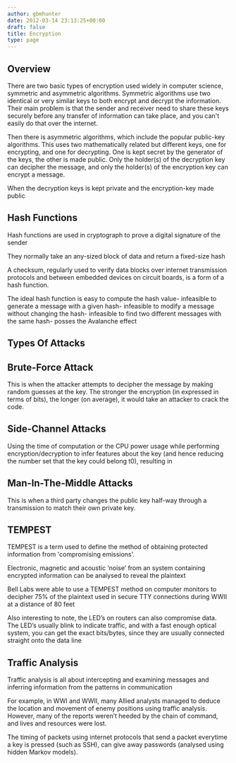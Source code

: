 ```yaml
---
author: gbmhunter
date: 2012-03-14 23:13:25+00:00
draft: false
title: Encryption
type: page
---
```


## Overview

There are two basic types of encryption used widely in computer science, symmetric and asymmetric algorithms. Symmetric algorithms use two identical or very similar keys to both encrypt and decrypt the information. Their main problem is that the sender and receiver need to share these keys securely before any transfer of information can take place, and you can't easily do that over the internet.

Then there is asymmetric algorithms, which include the popular public-key algorithms. This uses two mathematically related but different keys, one for encrypting, and one for decrypting. One is kept secret by the generator of the keys, the other is made public. Only the holder(s) of the decryption key can decipher the message, and only the holder(s) of the encryption key can encrypt a message.

When the decryption keys is kept private and the encryption-key made public

## Hash Functions

Hash functions are used in cryptograph to prove a digital signature of the sender

They normally take an any-sized block of data and return a fixed-size hash

A checksum, regularly used to verify data blocks over internet transmission protocols and between embedded devices on circuit boards, is a form of a hash function.

The ideal hash function is easy to compute the hash value- infeasible to generate a message with a given hash- infeasible to modify a message without changing the hash- infeasible to find two different messages with the same hash- posses the Avalanche effect

## Types Of Attacks

## Brute-Force Attack

This is when the attacker attempts to decipher the message by making random guesses at the key. The stronger the encryption (in expressed in terms of bits), the longer (on average), it would take an attacker to crack the code.

## Side-Channel Attacks

Using the time of computation or the CPU power usage while performing encryption/decryption to infer features about the key (and hence reducing the number set that the key could belong t0), resulting in

## Man-In-The-Middle Attacks

This is when a third party changes the public key half-way through a transmission to match their own private key.

## TEMPEST

TEMPEST is a term used to define the method of obtaining protected information from 'compromising emissions'.

Electronic, magnetic and acoustic ‘noise’ from an system containing encrypted information can be analysed to reveal the plaintext

Bell Labs were able to use a TEMPEST method on computer monitors to decipher 75% of the plaintext used in secure TTY connections during WWII at a distance of 80 feet

Also interesting to note, the LED’s on routers can also compromise data. The LED’s usually blink to indicate traffic, and with a fast enough optical system, you can get the exact bits/bytes, since they are usually connected straight onto the data line

## Traffic Analysis

Traffic analysis is all about intercepting and examining messages and inferring information from the patterns in communication

For example, in WWI and WWII, many Allied analysts managed to deduce the location and movement of enemy positions using traffic analysis. However, many of the reports weren’t heeded by the chain of command, and lives and resources were lost.

The timing of packets using internet protocols that send a packet everytime a key is pressed (such as SSH), can give away passwords (analysed using hidden Markov models).
